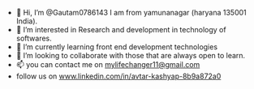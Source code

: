 - 👋 Hi, I’m @Gautam0786143 I am from yamunanagar (haryana 135001 India).
- 👀 I’m interested in Research and development in technology of softwares.
- 🌱 I’m currently learning front end development technologies 
- 💞️ I’m looking to collaborate  with those  that are always open to learn.
- 📫  you can contact me  on  mylifechanger11@gmail.com
- follow us on www.linkedin.com/in/avtar-kashyap-8b9a872a0

<!---
Gautam0786143/Gautam0786143 is a ✨ special ✨ repository because its `README.md` (this file) appears on your GitHub profile.
You can click the Preview link to take a look at your changes.
--->
